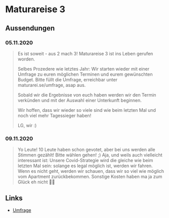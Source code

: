 # Maturareise 3

## Aussendungen

### 05.11.2020

> Es ist soweit - aus 2 mach 3! Maturareise 3 ist ins Leben gerufen worden.
>
> Selbes Prozedere wie letztes Jahr: Wir starten wieder mit einer Umfrage zu euren möglichen Terminen und eurem gewünschten Budget. Bitte füllt die Umfrage, erreichbar unter maturarei.se/umfrage, asap aus.
>
> Sobald wir die Ergebnisse von euch haben werden wir den Termin verkünden und mit der Auswahl einer Unterkunft beginnen.
>
> Wir hoffen, dass wir wieder so viele sind wie beim letzten Mal und noch viel mehr Tagessieger haben!
>
> LG, wir :)

### 09.11.2020

> Yo Leute!
> 10 Leute haben schon gevotet, aber bei uns werden alle Stimmen gezählt! Bitte wählen gehen! ;)
> Aja, und weils auch vielleicht interessant ist: Unsere Covid-Strategie wird die gleiche wie beim letzten Mal sein: solange es legal möglich ist, werden wir fahren. Wenn es nicht geht, werden wir schauen, dass wir so viel wie möglich vom Apartment zurückbekommen. Sonstige Kosten haben ma ja zum Glück eh nicht 👍🏻

## Links

- [Umfrage](https://maturarei.se/umfrage)
